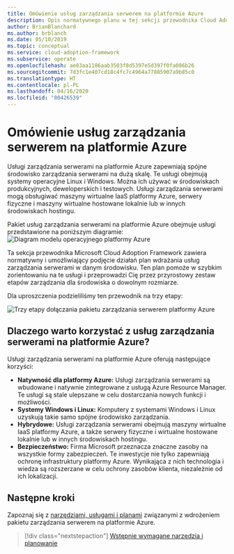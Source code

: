 ```yaml
---
title: Omówienie usług zarządzania serwerem na platformie Azure
description: Opis normatywnego planu w tej sekcji przewodnika Cloud Adoption Framework dla platformy Azure na potrzeby wdrażania usług zarządzania serwerami w danym środowisku.
author: BrianBlanchard
ms.author: brblanch
ms.date: 05/10/2019
ms.topic: conceptual
ms.service: cloud-adoption-framework
ms.subservice: operate
ms.openlocfilehash: ae03aa1186aab3503f8d5397e5d397f0fa086b26
ms.sourcegitcommit: 7d3fc1e407cd18c4fc7c4964a77885907a9b85c0
ms.translationtype: HT
ms.contentlocale: pl-PL
ms.lasthandoff: 04/16/2020
ms.locfileid: "80426539"
---
```

# <a name="overview-of-azure-server-management-services"></a>Omówienie usług zarządzania serwerem na platformie Azure

Usługi zarządzania serwerami na platformie Azure zapewniają spójne środowisko zarządzania serwerami na dużą skalę. Te usługi obejmują systemy operacyjne Linux i Windows. Można ich używać w środowiskach produkcyjnych, deweloperskich i testowych. Usługi zarządzania serwerami mogą obsługiwać maszyny wirtualne IaaS platformy Azure, serwery fizyczne i maszyny wirtualne hostowane lokalnie lub w innych środowiskach hostingu.

Pakiet usług zarządzania serwerami na platformie Azure obejmuje usługi przedstawione na poniższym diagramie: ![Diagram modelu operacyjnego platformy Azure](./media/operations-diagram.png)

Ta sekcja przewodnika Microsoft Cloud Adoption Framework zawiera normatywny i umożliwiający podjęcie działań plan wdrażania usług zarządzania serwerami w danym środowisku. Ten plan pomoże w szybkim zorientowaniu na te usługi i przeprowadzi Cię przez przyrostowy zestaw etapów zarządzania dla środowiska o dowolnym rozmiarze.

Dla uproszczenia podzieliliśmy ten przewodnik na trzy etapy:

![Trzy etapy dołączania pakietu zarządzania serwerem platformy Azure](./media/operations-stages.png)

<!-- markdownlint-disable MD026 -->

## <a name="why-use-azure-server-management-services"></a>Dlaczego warto korzystać z usług zarządzania serwerami na platformie Azure?

Usługi zarządzania serwerami na platformie Azure oferują następujące korzyści:

- **Natywność dla platformy Azure:** Usługi zarządzania serwerami są wbudowane i natywnie zintegrowane z usługą Azure Resource Manager. Te usługi są stale ulepszane w celu dostarczania nowych funkcji i możliwości.
- **Systemy Windows i Linux:** Komputery z systemami Windows i Linux uzyskują takie samo spójne środowisko zarządzania.
- **Hybrydowe:** Usługi zarządzania serwerami obejmują maszyny wirtualne IaaS platformy Azure, a także serwery fizyczne i wirtualne hostowane lokalnie lub w innych środowiskach hostingu.
- **Bezpieczeństwo:** Firma Microsoft przeznacza znaczne zasoby na wszystkie formy zabezpieczeń. Te inwestycje nie tylko zapewniają ochronę infrastruktury platformy Azure. Wynikająca z nich technologia i wiedza są rozszerzane w celu ochrony zasobów klienta, niezależnie od ich lokalizacji.

## <a name="next-steps"></a>Następne kroki

Zapoznaj się z [narzędziami, usługami i planami](./prerequisites.md) związanymi z wdrożeniem pakietu zarządzania serwerem na platformie Azure.

> [!div class="nextstepaction"]
> [Wstępnie wymagane narzędzia i planowanie](./prerequisites.md)

